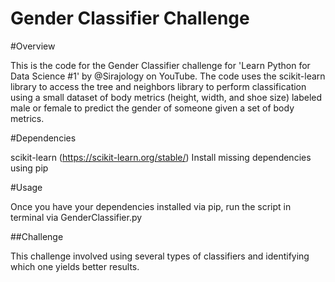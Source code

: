 # Gender Classifier Challenge

#Overview  

This is the code for the Gender Classifier challenge for 'Learn Python for Data Science #1' by @Sirajology on YouTube. The code uses the scikit-learn library to access the tree and neighbors library to perform classification using a small dataset of body metrics (height, width, and shoe size) labeled male or female to predict the gender of someone given a set of body metrics. 

#Dependencies  

scikit-learn (https://scikit-learn.org/stable/) 
Install missing dependencies using pip  

#Usage  

Once you have your dependencies installed via pip, run the script in terminal via GenderClassifier.py 

##Challenge

This challenge involved using several types of classifiers and identifying which one yields better results.

